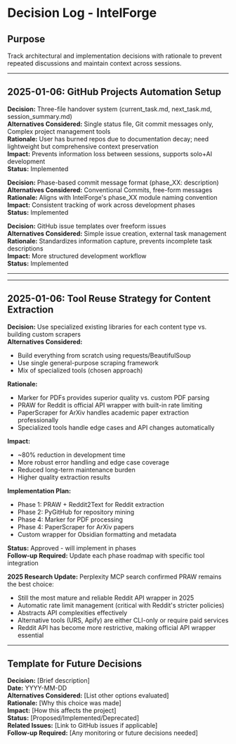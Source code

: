 # Decision Log - IntelForge

## Purpose
Track architectural and implementation decisions with rationale to prevent repeated discussions and maintain context across sessions.

---

## 2025-01-06: GitHub Projects Automation Setup

**Decision:** Three-file handover system (current_task.md, next_task.md, session_summary.md)  
**Alternatives Considered:** Single status file, Git commit messages only, Complex project management tools  
**Rationale:** User has burned repos due to documentation decay; need lightweight but comprehensive context preservation  
**Impact:** Prevents information loss between sessions, supports solo+AI development  
**Status:** Implemented  

**Decision:** Phase-based commit message format (phase_XX: description)  
**Alternatives Considered:** Conventional Commits, free-form messages  
**Rationale:** Aligns with IntelForge's phase_XX module naming convention  
**Impact:** Consistent tracking of work across development phases  
**Status:** Implemented  

**Decision:** GitHub issue templates over freeform issues  
**Alternatives Considered:** Simple issue creation, external task management  
**Rationale:** Standardizes information capture, prevents incomplete task descriptions  
**Impact:** More structured development workflow  
**Status:** Implemented  

---

---

## 2025-01-06: Tool Reuse Strategy for Content Extraction

**Decision:** Use specialized existing libraries for each content type vs. building custom scrapers  
**Alternatives Considered:** 
- Build everything from scratch using requests/BeautifulSoup
- Use single general-purpose scraping framework
- Mix of specialized tools (chosen approach)

**Rationale:** 
- Marker for PDFs provides superior quality vs. custom PDF parsing
- PRAW for Reddit is official API wrapper with built-in rate limiting
- PaperScraper for ArXiv handles academic paper extraction professionally
- Specialized tools handle edge cases and API changes automatically

**Impact:** 
- ~80% reduction in development time
- More robust error handling and edge case coverage
- Reduced long-term maintenance burden
- Higher quality extraction results

**Implementation Plan:**
- Phase 1: PRAW + Reddit2Text for Reddit extraction
- Phase 2: PyGitHub for repository mining  
- Phase 4: Marker for PDF processing
- Phase 4: PaperScraper for ArXiv papers
- Custom wrapper for Obsidian formatting and metadata

**Status:** Approved - will implement in phases  
**Follow-up Required:** Update each phase roadmap with specific tool integration

**2025 Research Update:** Perplexity MCP search confirmed PRAW remains the best choice:
- Still the most mature and reliable Reddit API wrapper in 2025
- Automatic rate limit management (critical with Reddit's stricter policies)
- Abstracts API complexities effectively
- Alternative tools (URS, Apify) are either CLI-only or require paid services
- Reddit API has become more restrictive, making official API wrapper essential

---

## Template for Future Decisions

**Decision:** [Brief description]  
**Date:** YYYY-MM-DD  
**Alternatives Considered:** [List other options evaluated]  
**Rationale:** [Why this choice was made]  
**Impact:** [How this affects the project]  
**Status:** [Proposed/Implemented/Deprecated]  
**Related Issues:** [Link to GitHub issues if applicable]  
**Follow-up Required:** [Any monitoring or future decisions needed]